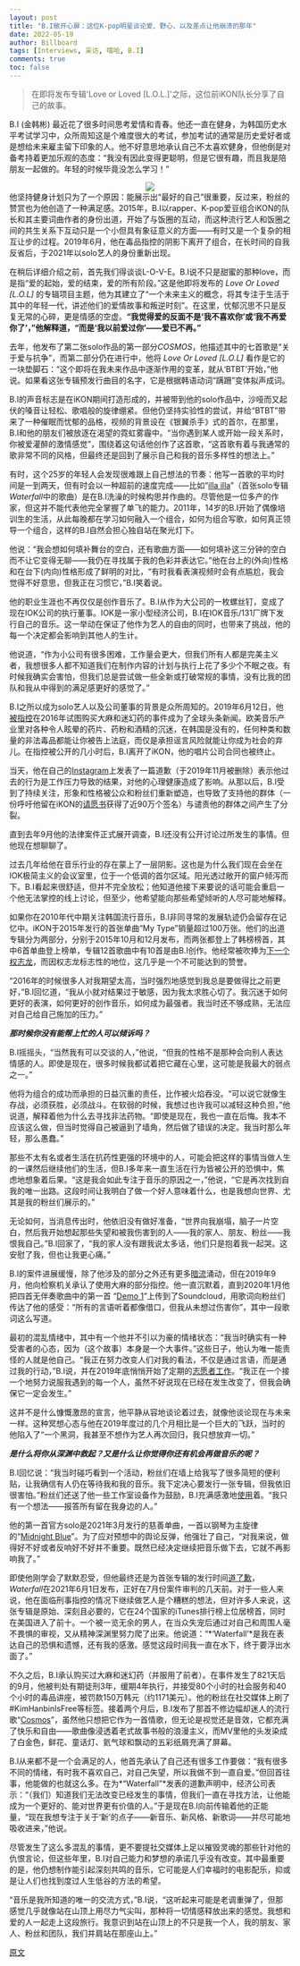 ```yaml
---
layout: post
title: "B.I敞开心扉：这位K-pop明星谈论爱、野心、以及差点让他崩溃的那年"
date: 2022-05-19
author: Billboard
tags: [Interviews, 采访, 嘻哈, B.I]
comments: true
toc: false
---
```


> 在即将发布专辑'Love or Loved [L.O.L.]'之际，这位前iKON队长分享了自己的故事。

B.I (金韩彬) 最近花了很多时间思考爱情和青春。他还一直在健身，为韩国历史水平考试学习中，众所周知这是个难度很大的考试，参加考试的通常是历史爱好者或是想给未来雇主留下印象的人。他不好意思地承认自己不太喜欢健身，但他倒是对备考持着更加乐观的态度：“我没有因此变得更聪明，但是它很有趣，而且我是陪朋友一起做的。年轻的时候毕竟没怎么学习！”

<center>
  <img src="https://tva1.sinaimg.cn/large/e6c9d24egy1h2ilkzy14yj20pa0e7ab4.jpg"> 
</center>
他坚持健身计划只为了一个原因：能展示出“最好的自己”很重要，反过来，粉丝的赞赏也为他创造了一种满足感。2015年，B.I以rapper、K-pop爱豆组合iKON的队长和其主要词曲作者的身份出道，开始了与饭圈的互动，而这种流行艺人和饭圈之间的共生关系下互动只是一个小但具有象征意义的方面——有时又是一个复杂的相互让步的过程。2019年6月，他在毒品指控的阴影下离开了组合，在长时间的自我反省后，于2021年以solo艺人的身份重新出现。

在稍后详细介绍之前，首先我们得谈谈L-O-V-E。B.I说不只是甜蜜的那种love，而是指“爱的起始，爱的结束，爱的所有阶段。”这是他即将发布的 *Love Or Loved [L.O.L\]* 的专辑项目主题，他为其建立了“一个未来主义的概念，将其专注于生活于其中的年轻一代，讲述他们的爱情故事和叛逆时刻”。在这里，忧郁沉思不只是反复无常的心碎，更是情感的空虚。**“我觉得爱的反面不是‘我不喜欢你’或‘我不再爱你了’，”他解释道，“而是‘我以前爱过你’——爱已不再。”**

去年，他发布了第二张solo作品的第一部分*COSMOS*，他描述其中的七首歌是“关于爱与抗争”，而第二部分仍在进行中，他将 *Love Or Loved [L.O.L\]* 看作是它的一块垫脚石：“这个即将在我未来作品中逐渐作用的变革，就从‘BTBT’开始，”他说。如果看这张专辑预发行曲目的名字，它是根据韩语动词“蹒跚”变体拟声成词。

B.I的声音标志是在iKON期间打造形成的，并被带到他的solo作品中，沙哑而又起伏的嗓音让轻松、歌唱般的旋律绷紧。但他仍坚持实验性的尝试，并给“BTBT”带来了一种催眠而忧郁的品格，视频的背景设在《银翼杀手》式的首尔，在那里，B.I和他的朋友们被放逐在渴望的霓虹雾霾中。“当你遇到某人或开始一段关系时，你被爱灌醉的激情感觉”，围绕着这句话他创作了这首歌，“这首歌有着与我通常的歌非常不同的风格，但最终还是回到了展示自己和我的音乐多样性的想法上。”

有时，这个25岁的年轻人会发现很难跟上自己想法的节奏：他写一首歌的平均时间是一到两天，但有时会以一种超前的速度完成——比如“[illa illa](https://www.youtube.com/watch?v=5GaVA3ebKCo)”（首张solo专辑*Waterfall*中的歌曲）是在B.I洗澡的时候构思并作曲的。尽管他是一位多产的作家，但这并不能代表他完全掌握了单飞的能力。2011年，14岁的B.I开始了偶像培训生的生活，从此每晚都在学习如何融入一个组合，如何为组合写歌，如何真正领导一个组合，这样的B.I自然会担心独自站在聚光灯下。

他说：“我会想如何填补舞台的空白，还有歌曲方面——如何填补这三分钟的空白而不让它变得无聊——我仍在寻找属于我的色彩并表达它。”他在台上的(外向)性格和在台下(内向)性格形成了鲜明的对比，“有时我看表演视频时会有点尴尬，我会觉得不好意思，但我正在习惯它，”B.I笑着说。

他的职业生涯也不再仅仅是创作音乐了。B.I从作为大公司的一枚螺丝钉，变成了现在IOK公司的执行董事。IOK是一家小型经济公司，B.I在IOK音乐/131厂牌下发行自己的音乐。这一举动在保证了他作为艺人的自由的同时，也带来了挑战，他的每一个决定都会影响到其他人的生计。

他说道，“作为小公司有很多困难，工作量会更大，但我们所有人都是完美主义者，我想很多人都不知道我们在制作内容的计划与执行上花了多少个不眠之夜。有时候我确实会害怕，但我们总是尝试做一些全新或打破常规的事情，没有比我的团队和我从中得到的满足感更好的感觉了。”

B.I之所以成为solo艺人以及公司董事的背景是众所周知的。2019年6月12日，他[被指控](https://www.billboard.com/music/music-news/bi-departs-ikon-amid-drug-purchase-allegations-reports-8515593/)在2016年试图购买大麻和迷幻药的事件成为了全球头条新闻。欧美音乐产业里对各种令人眩晕的药片、药粉和酒精的沉迷，在韩国是没有的，任何种类和数量的非法毒品都能让你被告上法庭，而仅是承担谣言风险就能让你成为社会的弃儿。在指控被公开的几小时后，B.I离开了iKON，他的唱片公司合同也被终止。

当天，他在自己的[Instagram](https://i.redd.it/grgtqxgbav331.jpg)上发表了一篇道歉（于2019年11月被删除）表示他过去的行为是工作压力导致的结果，对他的心理健康造成了影响。从那以后，B.I受到了持续关注，形象和性格被公众和粉丝们重新塑造，也导致了支持他的群体（一份呼吁他留在iKON的[请愿书](https://www.change.org/p/yg-entertainment-hanbin-shouldn-t-have-to-leave-ikon)获得了近90万个签名）与谴责他的群体之间产生了分裂。

直到去年9月他的法律案件正式展开调查，B.I还没有公开讨论过所发生的事情。但他现在想聊聊了。

过去几年给他在音乐行业的存在蒙上了一层阴影。这也是为什么我们现在会坐在IOK极简主义的会议室里，位于一个低调的首尔区域。阳光透过敞开的窗户倾泻而下。B.I看起来很舒适，但并不完全放松；他知道他接下来要说的话可能会重启一个他无法掌控的线上讨论，但至少，他希望能向那些希望倾听的人尽可能地解释。

如果你在2010年代中期关注韩国流行音乐，B.I非同寻常的发展轨迹仍会留存在记忆中。iKON于2015年发行的首张单曲“My Type”销量超过100万张。他们的出道专辑分为两部分，分别于2015年10月和12月发布，而两张都登上了韩榜榜首，其中6首单曲登上榜单，专辑12首歌曲中有10首是由B.I创作。他经常被吹捧为[下一个权志龙](https://www.soompi.com/article/715645wpp/6-reasons-why-ikon-will-be-the-next-hottest-boy-group)，而因权志龙标志性的地位，这几乎是一个不可能达到的赞誉。

“2016年的时候很多人对我期望太高，当时强烈地感觉到我总是要做得比之前更好，”B.I回忆道，“我从小就对结果过于敏感，因为我太求胜心切了。我沉迷于如何更好的表演，如何更好的创作音乐，如何成为最强者。我当时还不够成熟，无法应对自己给自己施加的压力。”

***那时候你没有能帮上忙的人可以倾诉吗？***

B.I摇摇头，“当然我有可以交谈的人，”他说，“但我的性格不是那种会向别人表达情感的人。即使是现在，很多时候我都试着把它藏在心里，这可能是我最大的弱点之一。”

他将为组合的成功而承担的日益沉重的责任，比作被火焰吞没。“可以说它就像生存战，必须获胜，必须战斗。在软弱的时候，我想过也许我可以减轻这种负担，”他说道，解释着他为什么去寻找非法药物。“即使是现在，我也一直在后悔。我本不应该这么做，但当时觉得自己被逼到了墙角，然后做了错误的决定。我当时那么年轻，那么愚蠢。”

那些不太有名或者生活在抗药性更强的环境中的人，可能会把这样的事情当做人生的一课然后继续他们的生活，但B.I多年来一直生活在行为皆被公开的恐惧中，焦虑地想象着后果。“这是我会如此专注于音乐的原因之一，”他说，“它是再次找到自我的唯一出路。这段时间让我明白了做一个好人意味着什么，也是我想向世界、尤其是我的粉丝们展示的。”

无论如何，当消息传出时，他依旧没有做好准备，“世界向我崩塌，脑子一片空白，然后我开始想起那些失望和被我伤害到的人——我的家人、朋友、粉丝——我恨我自己。”B.I回家了，“我的家人没有跟我说太多话，他们只是抱着我一起哭。这安慰了我，但也让我更心痛。”

B.I的案件进展缓慢，除了他涉及的部分之外还有更多[暗流](https://www.koreaboo.com/news/bi-hanbin-yang-hyun-suk-drug-case-scandal-2021-update-recap/)涌动，但在2019年9月，他向检察机关承认了使用大麻的部分指控。他一直沉默着，直到2020年1月他把四首无伴奏歌曲中的第一首 “[Demo 1](https://soundcloud.com/user-337673291/demo1)”上传到了Soundcloud，用歌词向粉丝们传达了他的感受：“所有的言语听着都像借口，但我从未想过伤害你”，其中一段歌词这么写道。

最初的混乱情绪中，其中有一个他并不引以为豪的情绪状态：“我当时确实有一种受害者的心态，因为（这个故事）本身是一个大事件。”这些日子，他认为唯一能责怪的人就是他自己。“我正在努力改变人们对我的看法，不仅是通过言语，而是通过我的行动，”B.I说，并在2019年底悄悄开始了定期的[志愿者工作](https://www.koreaboo.com/news/netizens-public-sighting-bi-internet-masks/)。“我正在一个接一个地努力说服我遇到的每一个人，虽然不好说现在已经在发生改变了，但我会确保它一定会发生。”

这并不是什么慷慨激昂的宣言，他平静从容地谈论着过去，就像他谈论现在与未来一样。这种冥想心态与他在2019年度过的几个月相比是一个巨大的飞跃，当时的他陷入了“一个黑洞，我甚至不想作为艺人再次回归，我只想放弃一切。”

***是什么将你从深渊中救起？又是什么让你觉得你还有机会再做音乐的呢？***

B.I回忆说：“我当时碰巧看到一个活动，粉丝们在墙上给我写了很多简短的便利贴，让我确信有人仍在等待我和我的音乐。我下定决心要发行一张专辑，但我依旧很害怕。”粉丝们还送了他一些工作室设备作为鼓励，B.I充满感激地[使用](https://twitter.com/SunFlow1022131/status/1400408798515240963)着。“我只有一个想法——报答所有留在我身边的人。”

他的第一首官方solo是2021年3月发行的慈善单曲，一首以钢琴为主旋律的“[Midnight Blue](https://www.youtube.com/watch?v=8iAqqJiynt0)”。为了应对预想中的舆论反弹，他强壮了自己，“对我来说，做得好不好或者反响好不好并不重要。既然已经决定继续把音乐做下去，它就不再影响我了。”

即使他刚学会了默默忍受，但他最终还是为首张专辑的发行时间[道了歉](https://www.koreatimes.co.kr/www/nation/2021/06/732_310214.html?fl)，*Waterfall*在2021年6月1日发布，正好在7月份案件审判的几天前。对于一些人来说，他在面临刑事指控的情况下继续做艺人是个糟糕的想法，但对许多人来说，这张专辑是原始、深刻且必要的，它在24个国家的iTunes排行榜上位居榜首，同时在美国进入了前十。一个被一览无余的男人，在当众失宠后通过对自己和周围人毫不畏惧的审视，又从精神深渊里努力爬了出来。他说道：“*‘Waterfall’*是我在表达自己的恐惧和遗憾，还有我的感激。感觉这段时间我一直在水下，终于要浮出水面了。”

不久之后，B.I承认购买过大麻和迷幻药（并服用了前者）。在事件发生了821天后的9月，他被判处有期徒刑3年，缓期4年执行，并接受80个小时的社会服务和40个小时的毒品讲座，被罚款150万韩元（约1171美元）。他的粉丝在社交媒体上刷了#KimHanbinIsFree等标签。接着两个月后，B.I发布了那首不修边幅却迷人的流行歌“[Cosmos](https://www.youtube.com/watch?v=r9h4gRZAGv8)”，虽然他只想把它作为一首情歌，但无论是视觉还是音效，它都充满了快乐和自由——歌曲像浸透着老式故事书般的浪漫主义，而MV里他的头发染成了白金色，鲜花、童话灯、氦气球和飘动的五彩纸屑充满了屏幕。

B.I从来都不是一个会满足的人，他首先承认了自己还有很多工作要做：“我有很多不同的情绪，有时我不喜欢自己，对自己失望，所以我做不到一直自爱。”但回首往事，他能做的也就这么多。在为*“Waterfall”*发表的道歉声明中，经济公司表示：“（我们）知道我们无法改变已经发生的事情，但我们一直在寻找方法，让他能成为一个更好的、能对世界更有价值的人。”于是现在B.I向前传输着他的正能量，“现在我想专注于关于‘新’的点子——新音乐、新风格、新歌词——并尽可能地吸收进来，”他说。

尽管发生了这么多混乱的事情，更不要提社交媒体上足以摧毁灵魂的那些针对他的仇恨言论，但这些年里，B.I对自己能力和梦想的承诺几乎没有改变。其中最重要的是，他仍想制作能引起深刻共鸣的音乐，它可能是人们幸福时的电影配乐，抑或是让人们也找到度过人生低谷的方法的希望。

“音乐是我所知道的唯一的交流方式，”B.I说，“这听起来可能是老调重弹了，但那感觉几乎就像站在山顶上用尽力气尖叫，那种将一切情感释放出来的感觉。我想和爱的人一起走上这段旅行。我意识到站在山顶上的不只是我一个人，我的朋友、家人、粉丝和团队，我们并肩站在那座山上。”

[原文](https://www.billboard.com/music/pop/bi-interview-love-drugs-1235072788/)

